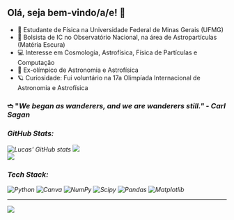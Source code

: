 ## Olá, seja bem-vindo/a/e! 👋

- 🔭 Estudante de Física na Universidade Federal de Minas Gerais (UFMG)
- 💼 Bolsista de IC no Observatório Nacional, na área de Astropartículas (Matéria Escura)
- 💻 Interesse em Cosmologia, Astrofísica, Física de Partículas e Computação
- 🏅 Ex-olímpico de Astronomia e Astrofísica
- 🪐 Curiosidade: Fui voluntário na 17a Olimpíada Internacional de Astronomia e Astrofísica

### <p>➬ "<em>We began as wanderers, and we are wanderers still.<em>" - Carl Sagan</p> 

### GitHub Stats:
![Lucas' GitHub stats](https://github-readme-stats.vercel.app/api?username=lrochacastro&show_icons=true&theme=dark)
![](https://nirzak-streak-stats.vercel.app/?user=lrochacastro&theme=dark&hide_border=false)<br/>
![](https://github-readme-stats.vercel.app/api/top-langs/?username=lrochacastro&theme=dark&hide_border=false&include_all_commits=true&count_private=true&layout=compact)


### Tech Stack:
![Python](https://img.shields.io/badge/python-3670A0?style=for-the-badge&logo=python&logoColor=ffdd54) ![Canva](https://img.shields.io/badge/Canva-%2300C4CC.svg?style=for-the-badge&logo=Canva&logoColor=white) ![NumPy](https://img.shields.io/badge/numpy-%23013243.svg?style=for-the-badge&logo=numpy&logoColor=white) ![Scipy](https://img.shields.io/badge/SciPy-%230C55A5.svg?style=for-the-badge&logo=scipy&logoColor=%white) ![Pandas](https://img.shields.io/badge/pandas-%23150458.svg?style=for-the-badge&logo=pandas&logoColor=white) ![Matplotlib](https://img.shields.io/badge/Matplotlib-%23ffffff.svg?style=for-the-badge&logo=Matplotlib&logoColor=black)

---
[![](https://visitcount.itsvg.in/api?id=lrochacastro&icon=9&color=0)](https://visitcount.itsvg.in)

<!-- Proudly created with GPRM ( https://gprm.itsvg.in ) -->
